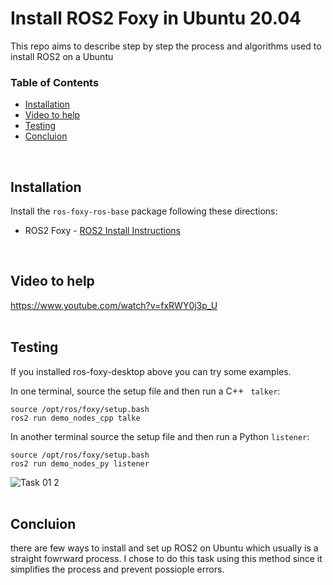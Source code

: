 # Install ROS2 Foxy in Ubuntu 20.04
This repo aims to describe step by step the process and algorithms used to install ROS2 on a Ubuntu
<br>

### Table of Contents
* [Installation](#installation)
* [Video to help](#video_to_help)
* [Testing](#testing)
* [Concluion](#concluion)
<br>


## Installation
Install the `ros-foxy-ros-base` package following these directions:
* ROS2 Foxy - [ROS2 Install Instructions](https://docs.ros.org/en/foxy/Installation/Ubuntu-Install-Debians.html)
<br>


## Video to help
https://www.youtube.com/watch?v=fxRWY0j3p_U
<br>
<br>


## Testing
If you installed ros-foxy-desktop above you can try some examples.
<br>

In one terminal, source the setup file and then run a C++ ``` talker```:
```
source /opt/ros/foxy/setup.bash
ros2 run demo_nodes_cpp talke
```

In another terminal source the setup file and then run a Python ```listener```:
```
source /opt/ros/foxy/setup.bash
ros2 run demo_nodes_py listener
```


![Task 01 2](https://user-images.githubusercontent.com/101488769/176994276-2ff7332f-40bb-4b92-ad6f-a5aa9768025c.png)
<br>
<br>

## Concluion 
there are few ways to install and set up ROS2 on Ubuntu which usually is a straight fowrward process. I chose to do this task using this method since it simplifies the process and prevent possiople errors.
